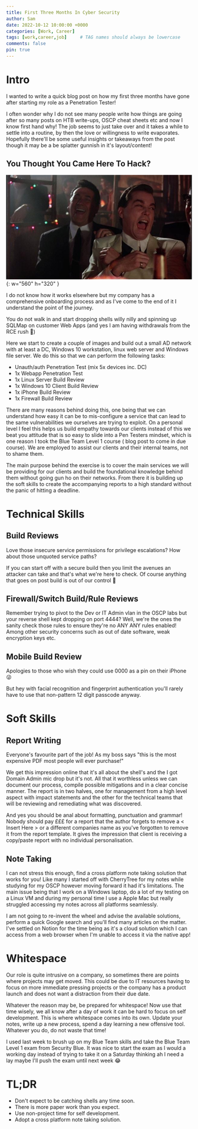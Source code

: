 ```yaml
---
title: First Three Months In Cyber Security
author: Sam
date: 2022-10-12 10:00:00 +0000
categories: [Work, Career]
tags: [work,career,job]     # TAG names should always be lowercase
comments: false
pin: true
---
```


# Intro

I wanted to write a quick blog post on how my first three months have gone after starting my role as a Penetration Tester!

I often wonder why I do not see many people write how things are going after so many posts on HTB write-ups, OSCP cheat sheets etc and now I know first hand why! The job seems to just take over and it takes a while to settle into a routine, by then the love or willingness to write evaporates. Hopefully there'll be some useful insights or takeaways from the post though it may be a be splatter gunnish in it's layout/content!

## You Thought You Came Here To Hack?

![Desktop View](/assets/img/laugh.jpeg){: w="560" h="320" }

I do not know how it works elsewhere but my company has a comprehensive onboarding process and as I've come to the end of it I understand the point of the journey.

You do not walk in and start dropping shells willy nilly and spinning up SQLMap on customer Web Apps (and yes I am having withdrawals from the RCE rush 😬)

Here we start to create a couple of images and build out a small AD network with at least a DC, Windows 10 workstation, linux web server and Windows file server. We do this so that we can perform the following tasks:

* Unauth/auth Penetration Test (mix 5x devices inc. DC)
* 1x Webapp Penetration Test
* 1x Linux Server Build Review
* 1x Windows 10 Client Build Review
* 1x iPhone Build Review
* 1x Firewall Build Review

There are many reasons behind doing this, one being that we can understand how easy it can be to mis-configure a service that can lead to the same vulnerabilities we ourselves are trying to exploit. On a personal level I feel this helps us build empathy towards our clients instead of this we beat you attitude that is so easy to slide into a Pen Testers mindset, which is one reason I took the Blue Team Level 1 course ( blog post to come in due course). We are employed to assist our clients and their internal teams, not to shame them.

The main purpose behind the exercise is to cover the main services we will be providing for our clients and build the foundational knowledge behind them without going gun ho on their networks. From there it is building up the soft skills to create the accompanying reports to a high standard without the panic of hitting a deadline.

# Technical Skills

## Build Reviews

Love those insecure service permissions for privilege escalations? How about those unquoted service paths?

If you can start off with a secure build then you limit the avenues an attacker can take and that's what we're here to check. Of course anything that goes on post build is out of our control 😬

## Firewall/Switch Build/Rule Reviews

Remember trying to pivot to the Dev or IT Admin vlan in the OSCP labs but your reverse shell kept dropping on port 4444? Well, we're the ones the sanity check those rules to ensure they're no ANY ANY rules enabled! Among other security concerns such as out of date software, weak encryption keys etc.

## Mobile Build Review

Apologies to those who wish they could use 0000 as a pin on their iPhone 😜

But hey with facial recognition and fingerprint authentication you'll rarely have to use that non-pattern 12 digit passcode anyway.

# Soft Skills

## Report Writing

Everyone's favourite part of the job! As my boss says "this is the most expensive PDF most people will ever purchase!"

We get this impression online that it's all about the shell's and the I got Domain Admin mic drop but it's not. All that it worthless unless we can document our process, compile possible mitigations and in a clear concise manner. The report is in two halves, one for management from a high level aspect with impact statements and the other for the technical teams that will be reviewing and remediating what was discovered.

And yes you should be anal about formatting, punctuation and grammar! Nobody should pay £££ for a report that the author forgets to remove a < Insert Here > or a different companies name as you've forgotten to remove it from the report template. It gives the impression that client is receiving a copy/paste report with no individual personalisation.

## Note Taking

I can not stress this enough, find a cross platform note taking solution that works for you! Like many I started off with CherryTree for my notes while studying for my OSCP however moving forward it had it's limitations. The main issue being that I work on a Windows laptop, do a lot of my testing on a Linux VM and during my personal time I use a Apple Mac but really struggled accessing my notes across all platforms seamlessly.

I am not going to re-invent the wheel and advise the available solutions, perform a quick Google search and you'll find many articles on the matter. I've settled on Notion for the time being as it's a cloud solution which I can access from a web browser when I'm unable to access it via the native app!

# Whitespace

Our role is quite intrusive on a company, so sometimes there are points where projects may get moved. This could be due to IT resources having to focus on more immediate pressing projects or the company has a product launch and does not want a distraction from their due date.

Whatever the reason may be, be prepared for whitespace! Now use that time wisely, we all know after a day of work it can be hard to focus on self development. This is where whitespace comes into its own. Update your notes, write up a new process, spend a day learning a new offensive tool. Whatever you do, do not waste that time!

I used last week to brush up on my Blue Team skills and take the Blue Team Level 1 exam from Security Blue. It was nice to start the exam as I would a working day instead of trying to take it on a Saturday thinking ah I need a lay maybe I'll push the exam until next week 😂

# TL;DR

* Don't expect to be catching shells any time soon.
* There is more paper work than you expect.
* Use non-project time for self development.
* Adopt a cross platform note taking solution.